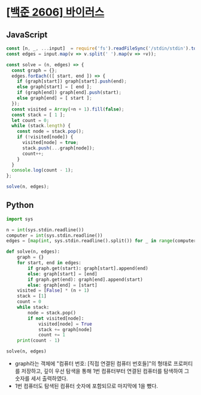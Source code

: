 # [[백준 2606] 바이러스](https://www.acmicpc.net/problem/2606)
## JavaScript
```js
const [n, _, ...input]  = require('fs').readFileSync('/stdin/stdin').toString().trim().split('\n');
const edges = input.map(v => v.split(' ').map(v => +v));

const solve = (n, edges) => {
  const graph = {};
  edges.forEach(([ start, end ]) => {
    if (graph[start]) graph[start].push(end);
    else graph[start] = [ end ];
    if (graph[end]) graph[end].push(start);
    else graph[end] = [ start ];
  });
  const visited = Array(+n + 1).fill(false);
  const stack = [ 1 ];
  let count = 0;
  while (stack.length) {
    const node = stack.pop();
    if (!visited[node]) {
      visited[node] = true;
      stack.push(...graph[node]);
      count++;
    }
  }
  console.log(count - 1);
};

solve(n, edges);
```
## Python
```py
import sys

n = int(sys.stdin.readline())
computer = int(sys.stdin.readline())
edges = [map(int, sys.stdin.readline().split()) for _ in range(computer)]

def solve(n, edges):
    graph = {}
    for start, end in edges:
        if graph.get(start): graph[start].append(end)
        else: graph[start] = [end]
        if graph.get(end): graph[end].append(start)
        else: graph[end] = [start]
    visited = [False] * (n + 1)
    stack = [1]
    count = 0
    while stack:
        node = stack.pop()
        if not visited[node]:
            visited[node] = True
            stack += graph[node]
            count += 1
    print(count - 1)

solve(n, edges)
```
- graph라는 객체에 "컴퓨터 번호: [직접 연결된 컴퓨터 번호들]"의 형태로 프로퍼티를 저장하고, 깊이 우선 탐색을 통해 1번 컴퓨터부터 연결된 컴퓨터를 탐색하여 그 숫자를 세서 출력하였다.
- 1번 컴퓨터도 탐색된 컴퓨터 숫자에 포함되므로 마지막에 1을 뺐다.